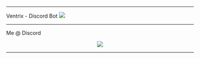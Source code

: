 <hr>
Ventrix - Discord Bot
</hr>
<a href="https://top.gg/bot/1076807166696103976">
  <img src="https://top.gg/api/widget/1076807166696103976.svg">
</a>
<hr>
Me @ Discord
<p align="center">
  <img src="https://lanyard.cnrad.dev/api/921675266898657291">
</p>
<hr>
